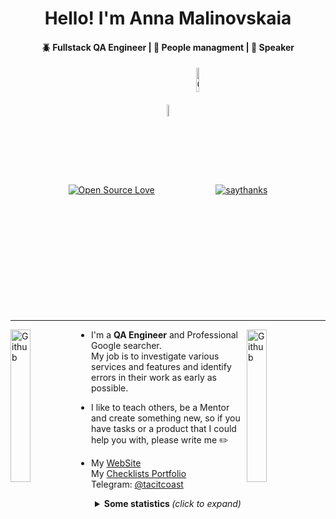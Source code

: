 <h1 align="center">Hello! I'm Anna Malinovskaia</h1>
<h4 align="center">🪲 Fullstack QA Engineer | 🤝 People managment | 🎤 Speaker</h4>

<!--
  <img src="https://octodex.github.com/images/pythocat.png" width="25px">
 -->
 
<p align="center">
    <a align="center" href="https://github.com/ellerbrock/open-source-badges/"><img align="center" alt="Open Source Love"
                                                                     src="https://badges.frapsoft.com/os/v1/open-source.svg?v=103"></a>
     <a align="center" href="https://twitter.com/tacitcoast"><img align="center" alt="Twitter"
                                                                                   src="https://img.shields.io/twitter/url/http/shields.io.svg?style=social"width="7%"></a>
    <a align="center" href="https://github.com/tacitcoast/Ozon-new-skills/watchers"><img align="center" alt="GitHub watchers"
                                                                                   src="https://img.shields.io/github/watchers/Naereen/StrapDown.js.svg?style=social&label=Watch&maxAge=2592000"width="10%"></a>
    <a align="center" href="https://www.tinkoff.ru/sl/QCXNqs9FA"><img align="center" alt="saythanks"
                                                                         src="https://img.shields.io/badge/say-thanks-ff69b4.svg"></a>
                                                                        
</p>


---

<a href="https://www.linkedin.com/in/anmalinovskaia/"><img align="left" alt="Github" src="https://octodex.github.com/images/pythocat.png"
                                                  width="25%"/></a>

<!-- Any image aligned to the right. Beware the width
<img width="35%" align="right" alt="Github" src="https://user-images.githubusercontent.com/48678280/88862933-ccbd9c00-d201-11ea-80f2-c4408d7bf622.png" />
-->


<a href="https://tacitcoast.github.io/"><img align="right" alt="Github" src="https://octodex.github.com/images/inspectocat.jpg"
                                                  width="25%"/></a>

- I'm a **QA Engineer** and Professional Google searcher. <br>
My job is to investigate various services and features and identify errors in their work as early as possible. <br>

- I like to teach others, be a Mentor and create something new, so if you have tasks or a product that I could help you with, please write me ✏️ <br>

- <a align="left">My <a href="https://tacitcoast.github.io/">WebSite</a> <br>
  My <a href="https://miro.com/app/board/uXjVPBkh9Mw=/?share_link_id=47505486290">Checklists Portfolio</a> <br>
  <a align="left">Telegram: <a href="https://t.me/tacitcoast">@tacitcoast</a>


<!-- Any image aligned to the left. Beware the width
<img width="35%" align="left" alt="Github" src="https://user-images.githubusercontent.com/48678280/88862933-ccbd9c00-d201-11ea-80f2-c4408d7bf622.png" />
-->


<details align="center">
  <summary> <b> Some statistics </b> <i>(click to expand)</i> </summary>

  <div>
    <a href="https://github.com/tacitcoast/github-readme-stats"><img align="center" src="https://github-readme-stats.vercel.app/api?username=tacitcoast&show_icons=true&theme=radical"></a>
  

   </div>
</details>
